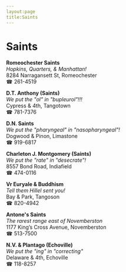 ```yaml
---
layout:page
title:Saints
---
```

# Saints

**Romeochester Saints**  
_Hopkins, Quarters, & Manhattan!_  
8284 Narragansett St, Romeochester  
☎ 261-4519



**D.T. Anthony (Saints)**  
_We put the "ol" in "bupleurol"!!!_  
Cypress & 4th, Tangotown  
☎ 781-7376



**D.N. Saints**  
_We put the "pharyngeal" in "nasopharyngeal"!_  
Dogwood & Pinon, Limastone  
☎ 919-6817



**Charleton J. Montgomery (Saints)**  
_We put the "rate" in "desecrate"!_  
8557 Bond Road, Indiafield  
☎ 474-0116



**Vr Euryale & Buddhism**  
_Tell them Hillel sent you!_  
Bay & Park, Tangoson  
☎ 820-4942



**Antone's Saints**  
_The rarest range east of Novemberston_  
1177 King’s Cross Avenue, Novemberston  
☎ 513-7500



**N.V. & Plantago (Echoville)**  
_We put the "ing" in "correcting"_  
Delaware & 4th, Echoville  
☎ 118-8257




